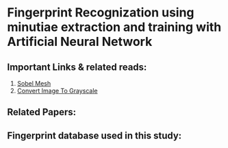# Fingerprint Recognization using minutiae extraction and training with Artificial Neural Network

## Important Links & related reads:
1. [Sobel Mesh](https://en.wikipedia.org/wiki/Sobel_operator)
2. [Convert Image To Grayscale](https://stackoverflow.com/questions/12201577/how-can-i-convert-an-rgb-image-into-grayscale-in-python)

## Related Papers:


## Fingerprint database used in this study:
